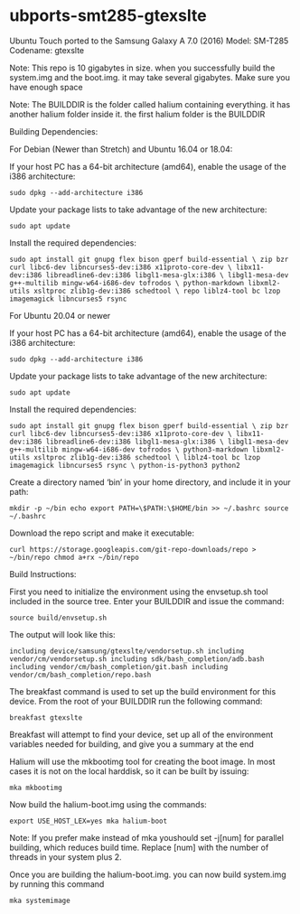 # ubports-smt285-gtexslte
Ubuntu Touch ported to the Samsung Galaxy A 7.0 (2016) Model: SM-T285 Codename: gtexslte

Note: This repo is 10 gigabytes in size. when you successfully build the system.img and the boot.img. it may take several gigabytes. Make sure you have enough space

Note: The BUILDDIR is the folder called halium containing everything. it has another halium folder inside it. the first halium folder is the BUILDDIR

Building Dependencies:

For Debian (Newer than Stretch) and Ubuntu 16.04 or 18.04:

If your host PC has a 64-bit architecture (amd64), enable the usage of the i386 architecture:

```
sudo dpkg --add-architecture i386 
```

Update your package lists to take advantage of the new architecture:

```
sudo apt update 
```

Install the required dependencies:

```
sudo apt install git gnupg flex bison gperf build-essential \ zip bzr curl libc6-dev libncurses5-dev:i386 x11proto-core-dev \ libx11-dev:i386 libreadline6-dev:i386 libgl1-mesa-glx:i386 \ libgl1-mesa-dev g++-multilib mingw-w64-i686-dev tofrodos \ python-markdown libxml2-utils xsltproc zlib1g-dev:i386 schedtool \ repo liblz4-tool bc lzop imagemagick libncurses5 rsync
```

For Ubuntu 20.04 or newer

If your host PC has a 64-bit architecture (amd64), enable the usage of the i386 architecture:

```
sudo dpkg --add-architecture i386 

```

Update your package lists to take advantage of the new architecture:

```
sudo apt update 

```

Install the required dependencies:

```
sudo apt install git gnupg flex bison gperf build-essential \ zip bzr curl libc6-dev libncurses5-dev:i386 x11proto-core-dev \ libx11-dev:i386 libreadline6-dev:i386 libgl1-mesa-glx:i386 \ libgl1-mesa-dev g++-multilib mingw-w64-i686-dev tofrodos \ python3-markdown libxml2-utils xsltproc zlib1g-dev:i386 schedtool \ liblz4-tool bc lzop imagemagick libncurses5 rsync \ python-is-python3 python2 

```

Create a directory named ‘bin’ in your home directory, and include it in your path:

```
mkdir -p ~/bin echo export PATH=\$PATH:\$HOME/bin >> ~/.bashrc source ~/.bashrc 

```
Download the repo script and make it executable:

```
curl https://storage.googleapis.com/git-repo-downloads/repo > ~/bin/repo chmod a+rx ~/bin/repo

```

Build Instructions:

First you need to initialize the environment using the envsetup.sh tool included in the source tree. Enter your BUILDDIR and issue the command:

```
source build/envsetup.sh 

```

The output will look like this:

```
including device/samsung/gtexslte/vendorsetup.sh including vendor/cm/vendorsetup.sh including sdk/bash_completion/adb.bash including vendor/cm/bash_completion/git.bash including vendor/cm/bash_completion/repo.bash 

```

The breakfast command is used to set up the build environment for this device. From the root of your BUILDDIR run the following command:

```
breakfast gtexslte
```

Breakfast will attempt to find your device, set up all of the environment variables needed for building, and give you a summary at the end


Halium will use the mkbootimg tool for creating the boot image. In most cases it is not on the local harddisk, so it can be built by issuing:

```
mka mkbootimg 
```

Now build the halium-boot.img using the commands:

```
export USE_HOST_LEX=yes mka halium-boot
```

Note: If you prefer make instead of mka youshould set -j[num] for parallel building, which reduces build time. Replace [num] with the number of threads in your system plus 2.

Once you are building the halium-boot.img. you can now build system.img by running this command

```
mka systemimage
```
